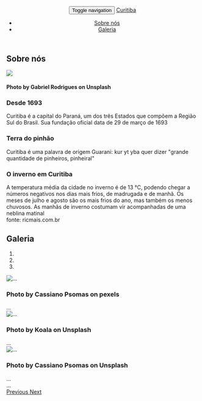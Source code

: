 <!DOCTYPE HTML>
<html lang="pt-br">
<head>
<meta charset="UTF-8">
<meta name="viewport" content="width=device-width, initial-scale=1"/>
<link rel="stylesheet" href="./bootstrap/css/bootstrap.min.css">
<link rel="stylesheet" href="./estilo.css">

<title>Curitiba</title>
</head>
<body>
<header>
<nav class="navbar navbar-default">
  <div class="container">
   <div class="navbar-header">
  <button type="button" class="navbar-toggle collapsed" data-toggle="collapse" data-target="#menu" aria-expanded="false">
        <span class="sr-only">Toggle navigation</span>
        <span class="icon-bar"></span>
        <span class="icon-bar"></span>
        <span class="icon-bar"></span>
      </button>
	  <a class="navbar-brand" href="#">Curitiba</a>
	  </div>
   <div class="collapse navbar-collapse" id="menu">
<ul class="nav navbar-nav" >
<li><a href="#sobre-nos">Sobre nós</a></li>
<li><a href="#clientes">Galeria</a></li>
</ul>
</div>
</div>
</nav>
</header>
<section class="container">
<div id="sobre-nos" class="container">
<h1> Sobre nós</h1>
<img class="img-responsive" src="./img/sobreNos.jpg"/>
<h4> Photo by Gabriel Rodrigues on Unsplash</h4>

<div class="panel-group"id="painel-sobre">
<div class="panel panel-default">
<div class="panel-heading" data-parent="#painel-sobre" data-toggle="collapse" data-target="#p1">
<h3 class="panel-title"  > Desde 1693</h3>
</div>

<div id="p1"class="collapse">
<p class="panel-body" > Curitiba é a capital do Paraná, um dos três Estados que compõem a Região Sul do Brasil. Sua fundação oficial data de 29 de março de 1693 </p>
</div>
</div>

<div class="panel panel-default">
<div class="panel-heading" data-parent="#painel-sobre" data-toggle="collapse" data-target="#p2">
<h3 class="panel-title" > Terra do pinhão</h3>
</div>

<div id="p2"class="collapse">
<p  class="panel-body"> Curitiba é uma palavra de origem Guarani: kur yt yba quer dizer "grande quantidade de pinheiros, pinheiral"</p>
</div>
</div>
<div class="panel panel-default">
<div class="panel-heading" data-parent="#painel-sobre" data-toggle="collapse" data-target="#p3">
<h3 class="panel-title"> O inverno em Curitiba</h3>
</div>
<div id="p3"class="collapse">
<p class="panel-body"> A temperatura média da cidade no inverno é de 13 °C, podendo chegar a números negativos nos dias mais frios, de madrugada e de manhã. 
Os meses de julho e agosto são os mais frios do ano, mas também os menos chuvosos. As manhãs de inverno costumam vir acompanhadas de uma neblina matinal <br>
fonte: ricmais.com.br
</p>
</div>
</div>
</div>
</section>
<Section class="container">
<h1 id="clientes" class="titulo-clientes"> Galeria</h1>
<div id="carousel-example-generic" class="carousel slide" data-ride="carousel">
  <!-- Indicators -->
  <ol class="carousel-indicators">
    <li data-target="#carousel-example-generic" data-slide-to="0" class="active"></li>
    <li data-target="#carousel-example-generic" data-slide-to="1"></li>
    <li data-target="#carousel-example-generic" data-slide-to="2"></li>
  </ol>

  <!-- Wrapper for slides -->
  <div class="carousel-inner" role="listbox">
    <div class="item active">
      <img src="./img/foto1.jpg" alt="...">
      <div class="carousel-caption">
	  <h3> Photo by Cassiano Psomas on pexels</h3>
        ...
      </div>
    </div>
    <div class="item">
      <img src="./img/foto2.jpg" alt="...">
      <div class="carousel-caption">
	  <h3> Photo by Koala on Unsplash</h3>
        ...
      </div>
    </div>
	<div class="item">
      <img src="./img/foto3.jpg" alt="...">
      <div class="carousel-caption">
	   <h3> Photo by Cassiano Psomas on Unsplash</h3>
        ...
      </div>
    </div>
    ...
  </div>

  <!-- Controls -->
  <a class="left carousel-control" href="#carousel-example-generic" role="button" data-slide="prev">
    <span class="glyphicon glyphicon-chevron-left" aria-hidden="true"></span>
    <span class="sr-only">Previous</span>
  </a>
  <a class="right carousel-control" href="#carousel-example-generic" role="button" data-slide="next">
    <span class="glyphicon glyphicon-chevron-right" aria-hidden="true"></span>
    <span class="sr-only">Next</span>
  </a>
</div>

<script src="./jquery.js"></script>
<script src="./bootstrap/js/bootstrap.min.js"></script>
	
</body>
</html>
